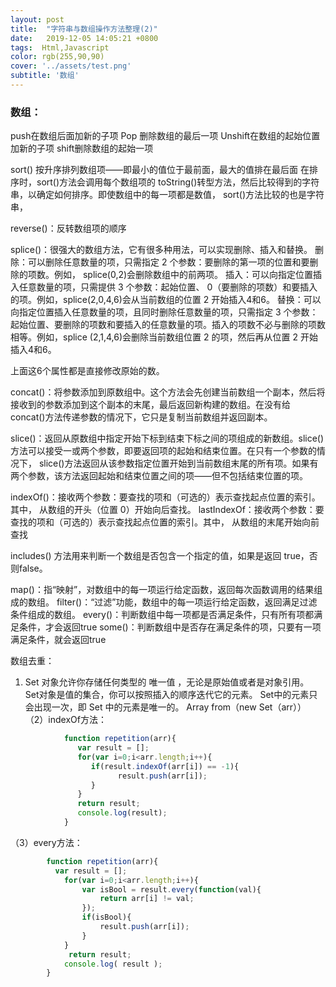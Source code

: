 ```yaml
---
layout: post
title:  "字符串与数组操作方法整理(2)"
date:   2019-12-05 14:05:21 +0800
tags:  Html,Javascript
color: rgb(255,90,90)
cover: '../assets/test.png'
subtitle: '数组'
---
```


### 数组：

push在数组后面加新的子项
Pop 删除数组的最后一项
Unshift在数组的起始位置加新的子项
shift删除数组的起始一项

sort()   按升序排列数组项——即最小的值位于最前面，最大的值排在最后面
在排序时，sort()方法会调用每个数组项的 toString()转型方法，然后比较得到的字符串，以确定如何排序。即使数组中的每一项都是数值， sort()方法比较的也是字符串，

reverse()：反转数组项的顺序

splice()：很强大的数组方法，它有很多种用法，可以实现删除、插入和替换。
删除：可以删除任意数量的项，只需指定 2 个参数：要删除的第一项的位置和要删除的项数。例如， splice(0,2)会删除数组中的前两项。
插入：可以向指定位置插入任意数量的项，只需提供 3 个参数：起始位置、 0（要删除的项数）和要插入的项。例如，splice(2,0,4,6)会从当前数组的位置 2 开始插入4和6。
替换：可以向指定位置插入任意数量的项，且同时删除任意数量的项，只需指定 3 个参数：起始位置、要删除的项数和要插入的任意数量的项。插入的项数不必与删除的项数相等。例如，splice (2,1,4,6)会删除当前数组位置 2 的项，然后再从位置 2 开始插入4和6。



上面这6个属性都是直接修改原始的数。
      
concat()：将参数添加到原数组中。这个方法会先创建当前数组一个副本，然后将接收到的参数添加到这个副本的末尾，最后返回新构建的数组。在没有给 concat()方法传递参数的情况下，它只是复制当前数组并返回副本。

slice()：返回从原数组中指定开始下标到结束下标之间的项组成的新数组。slice()方法可以接受一或两个参数，即要返回项的起始和结束位置。在只有一个参数的情况下， slice()方法返回从该参数指定位置开始到当前数组末尾的所有项。如果有两个参数，该方法返回起始和结束位置之间的项——但不包括结束位置的项。

indexOf()：接收两个参数：要查找的项和（可选的）表示查找起点位置的索引。其中， 从数组的开头（位置 0）开始向后查找。
lastIndexOf：接收两个参数：要查找的项和（可选的）表示查找起点位置的索引。其中， 从数组的末尾开始向前查找

includes() 方法用来判断一个数组是否包含一个指定的值，如果是返回 true，否则false。


map()：指“映射”，对数组中的每一项运行给定函数，返回每次函数调用的结果组成的数组。
filter()：“过滤”功能，数组中的每一项运行给定函数，返回满足过滤条件组成的数组。
every()：判断数组中每一项都是否满足条件，只有所有项都满足条件，才会返回true
some()：判断数组中是否存在满足条件的项，只要有一项满足条件，就会返回true

数组去重：
   1. Set 对象允许你存储任何类型的 唯一值 ，无论是原始值或者是对象引用。 
   Set对象是值的集合，你可以按照插入的顺序迭代它的元素。
   Set中的元素只会出现一次，即 Set 中的元素是唯一的。
            Array from（new Set（arr））
   （2）indexOf方法： 
      
```javascript
            function repetition(arr){
               var result = [];
               for(var i=0;i<arr.length;i++){
                  if(result.indexOf(arr[i]) == -1){
                        result.push(arr[i]);
                  }
               }
               return result;
               console.log(result);
            }
```
   
（3）every方法：
```javascript
		function repetition(arr){
		  var result = [];
		    for(var i=0;i<arr.length;i++){
		        var isBool = result.every(function(val){
		            return arr[i] != val;
		        });
		        if(isBool){
		            result.push(arr[i]);
		        }
		    }
		     return result;
		    console.log( result );
		}
```


